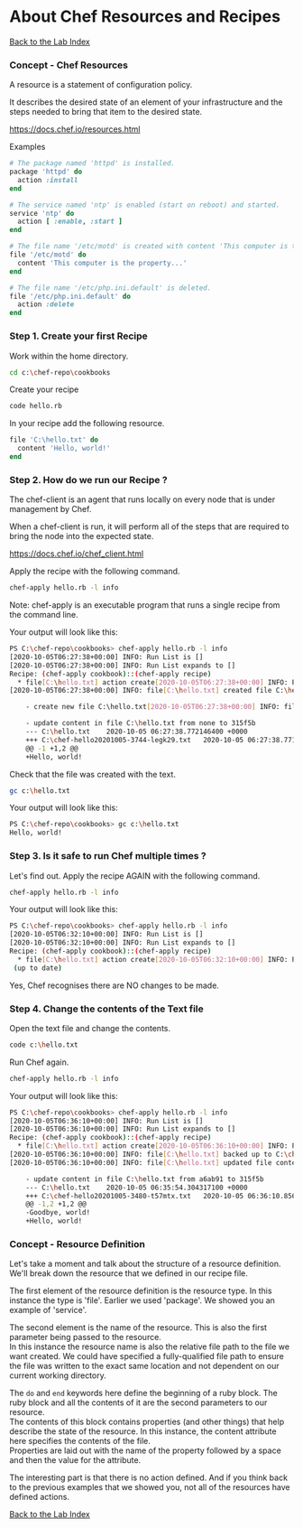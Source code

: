 # About Chef Resources and Recipes
[Back to the Lab Index](../README.md#cooking-up-compliance---workshop)
  
### Concept - Chef Resources
A resource is a statement of configuration policy.  
  
It describes the desired state of an element of your infrastructure and the steps needed to bring that item to the desired state.  
  
https://docs.chef.io/resources.html
  
Examples
```ruby
# The package named 'httpd' is installed.
package 'httpd' do
  action :install
end

# The service named 'ntp' is enabled (start on reboot) and started.
service 'ntp' do
  action [ :enable, :start ]
end

# The file name '/etc/motd' is created with content 'This computer is the property ...'
file '/etc/motd' do
  content 'This computer is the property...'
end

# The file name '/etc/php.ini.default' is deleted.
file '/etc/php.ini.default' do
  action :delete
end

```
  
### Step 1. Create your first Recipe
  
Work within the home directory.  
```bash
cd c:\chef-repo\cookbooks
```
  
Create your recipe
```bash
code hello.rb
```
  
In your recipe add the following resource. 
```ruby
file 'C:\hello.txt' do
  content 'Hello, world!'
end

```
  
  
### Step 2. How do we run our Recipe ?
The chef-client is an agent that runs locally on every node that is under management by Chef.  
  
When a chef-client is run, it will perform all of the steps that are required to bring the node into the expected state.  
  
https://docs.chef.io/chef_client.html
  
  
Apply the recipe with the following command.  
```bash
chef-apply hello.rb -l info
```
Note: chef-apply is an executable program that runs a single recipe from the command line.  
  
  
Your output will look like this:  
```bash
PS C:\chef-repo\cookbooks> chef-apply hello.rb -l info
[2020-10-05T06:27:38+00:00] INFO: Run List is []
[2020-10-05T06:27:38+00:00] INFO: Run List expands to []
Recipe: (chef-apply cookbook)::(chef-apply recipe)
  * file[C:\hello.txt] action create[2020-10-05T06:27:38+00:00] INFO: Processing file[C:\hello.txt] action create ((chef-apply cookbook)::(chef-apply recipe) line 1)
[2020-10-05T06:27:38+00:00] INFO: file[C:\hello.txt] created file C:\hello.txt

    - create new file C:\hello.txt[2020-10-05T06:27:38+00:00] INFO: file[C:\hello.txt] updated file contents C:\hello.txt

    - update content in file C:\hello.txt from none to 315f5b
    --- C:\hello.txt    2020-10-05 06:27:38.772146400 +0000
    +++ C:\chef-hello20201005-3744-legk29.txt   2020-10-05 06:27:38.771151100 +0000
    @@ -1 +1,2 @@
    +Hello, world!
```
  
  
Check that the file was created with the text.  
```bash
gc c:\hello.txt
```
  
Your output will look like this:  
```bash
PS C:\chef-repo\cookbooks> gc c:\hello.txt
Hello, world!
```
  
  
### Step 3. Is it safe to run Chef multiple times ?
  
  
Let's find out. Apply the recipe AGAIN with the following command.  
```bash
chef-apply hello.rb -l info
```
  
Your output will look like this:  
```bash
PS C:\chef-repo\cookbooks> chef-apply hello.rb -l info
[2020-10-05T06:32:10+00:00] INFO: Run List is []
[2020-10-05T06:32:10+00:00] INFO: Run List expands to []
Recipe: (chef-apply cookbook)::(chef-apply recipe)
  * file[C:\hello.txt] action create[2020-10-05T06:32:10+00:00] INFO: Processing file[C:\hello.txt] action create ((chef-apply cookbook)::(chef-apply recipe) line 1)
 (up to date)
```
  
Yes, Chef recognises there are NO changes to be made.  
  
  
### Step 4. Change the contents of the Text file
  
Open the text file and change the contents.
```bash
code c:\hello.txt
```
  
Run Chef again.   
```bash
chef-apply hello.rb -l info
```
  
Your output will look like this:  
```bash
PS C:\chef-repo\cookbooks> chef-apply hello.rb -l info
[2020-10-05T06:36:10+00:00] INFO: Run List is []
[2020-10-05T06:36:10+00:00] INFO: Run List expands to []
Recipe: (chef-apply cookbook)::(chef-apply recipe)
  * file[C:\hello.txt] action create[2020-10-05T06:36:10+00:00] INFO: Processing file[C:\hello.txt] action create ((chef-apply cookbook)::(chef-apply recipe) line 1)
[2020-10-05T06:36:10+00:00] INFO: file[C:\hello.txt] backed up to C:\chef\backup\hello.txt.chef-20201005063610.886569
[2020-10-05T06:36:10+00:00] INFO: file[C:\hello.txt] updated file contents C:\hello.txt

    - update content in file C:\hello.txt from a6ab91 to 315f5b
    --- C:\hello.txt    2020-10-05 06:35:54.304317100 +0000
    +++ C:\chef-hello20201005-3480-t57mtx.txt   2020-10-05 06:36:10.856322000 +0000
    @@ -1,2 +1,2 @@
    -Goodbye, world!
    +Hello, world!
```
  
  
### Concept - Resource Definition
Let's take a moment and talk about the structure of a resource definition. We'll break down the resource that we defined in our recipe file.  
  
The first element of the resource definition is the resource type. In this instance the type is 'file'. Earlier we used 'package'. We showed you an example of 'service'.  
  
The second element is the name of the resource. This is also the first parameter being passed to the resource.  
In this instance the resource name is also the relative file path to the file we want created. We could have specified a fully-qualified file path to ensure the file was written to the exact same location and not dependent on our current working directory.  
  
The `do` and `end` keywords here define the beginning of a ruby block. The ruby block and all the contents of it are the second parameters to our resource.  
The contents of this block contains properties (and other things) that help describe the state of the resource. In this instance, the content attribute here specifies the contents of the file.  
Properties are laid out with the name of the property followed by a space and then the value for the attribute.  
  
The interesting part is that there is no action defined. And if you think back to the previous examples that we showed you, not all of the resources have defined actions.  
  
  
[Back to the Lab Index](../README.md#cooking-up-compliance---workshop)
